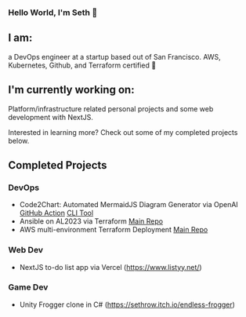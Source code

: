 ### Hello World, I'm Seth 👋

## I am: 
a DevOps engineer at a startup based out of San Francisco. AWS, Kubernetes, Github, and Terraform certified 🤙

## I'm currently working on:
Platform/infrastructure related personal projects and some web development with NextJS. 

Interested in learning more? Check out some of my completed projects below.

## Completed Projects
### DevOps
- Code2Chart: Automated MermaidJS Diagram Generator via OpenAI [GitHub Action](https://github.com/marketplace/actions/code2chart) [CLI Tool](https://github.com/scmgustafson/code2chart)
- Ansible on AL2023 via Terraform [Main Repo](https://github.com/scmgustafson/linux-ansible-via-terraform)
- AWS multi-environment Terraform Deployment [Main Repo](https://github.com/scmgustafson/aws-multi-env-terraform)

### Web Dev
- NextJS to-do list app via Vercel (https://www.listyy.net/)

### Game Dev
- Unity Frogger clone in C# (https://sethrow.itch.io/endless-frogger)
